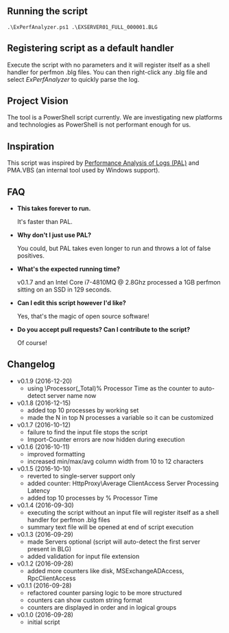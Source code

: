 ## Running the script
    .\ExPerfAnalyzer.ps1 .\EXSERVER01_FULL_000001.BLG

## Registering script as a default handler
Execute the script with no parameters and it will register itself as a shell handler for perfmon .blg files. You can then right-click any .blg file and select *ExPerfAnalyzer* to quickly parse the log.

## Project Vision
The tool is a PowerShell script currently. We are investigating new platforms and technologies as PowerShell is not performant enough for us.

## Inspiration
This script was inspired by [Performance Analysis of Logs (PAL)](https://pal.codeplex.com) and PMA.VBS (an internal tool used by Windows support).

## FAQ
- **This takes forever to run.**

    It's faster than PAL.

- **Why don't I just use PAL?**

    You could, but PAL takes even longer to run and throws a lot of false positives.
	
- **What's the expected running time?**

	v0.1.7 and an Intel Core i7-4810MQ @ 2.8Ghz processed a 1GB perfmon sitting on an SSD in 129 seconds.

- **Can I edit this script however I'd like?**

    Yes, that's the magic of open source software!

- **Do you accept pull requests? Can I contribute to the script?**

    Of course!

## Changelog
* v0.1.9 (2016-12-20)
  - using \Processor(_Total)\% Processor Time as the counter to auto-detect server name now
* v0.1.8 (2016-12-15)
  - added top 10 processes by working set
  - made the N in top N processes a variable so it can be customized
* v0.1.7 (2016-10-12)
  - failure to find the input file stops the script
  - Import-Counter errors are now hidden during execution
* v0.1.6 (2016-10-11)
  - improved formatting
  - increased min/max/avg column width from 10 to 12 characters
* v0.1.5 (2016-10-10)
  - reverted to single-server support only
  - added counter: HttpProxy\Average ClientAccess Server Processing Latency
  - added top 10 processes by % Processor Time
* v0.1.4 (2016-09-30)
  - executing the script without an input file will register itself as a shell handler for perfmon .blg files
  - summary text file will be opened at end of script execution
* v0.1.3 (2016-09-29)
  - made Servers optional (script will auto-detect the first server present in BLG)
  - added validation for input file extension
* v0.1.2 (2016-09-28)
  - added more counters like disk, MSExchangeADAccess, RpcClientAccess
* v0.1.1 (2016-09-28)
  - refactored counter parsing logic to be more structured
  - counters can show custom string format
  - counters are displayed in order and in logical groups
* v0.1.0 (2016-09-28)
  - initial script
